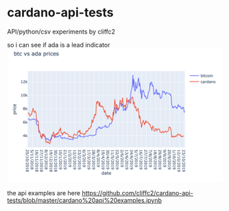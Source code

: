 # cardano-api-tests

API/python/csv experiments by cliffc2

so i can see if ada is a lead indicator
![btcada](https://github.com/cliffc2/cardano-api-tests/blob/master/btc-vs-ada2.png)


the api examples are here https://github.com/cliffc2/cardano-api-tests/blob/master/cardano%20api%20examples.ipynb
